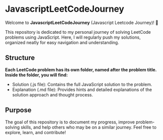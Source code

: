 # JavascriptLeetCodeJourney

Welcome to **JavascriptLeetCodeJourney** (Javascript Leetcode Journey)! 🚀

This repository is dedicated to my personal journey of solving LeetCode problems using JavaScript. Here, I will regularly push my solutions, organized neatly for easy navigation and understanding.

## Structure

**Each LeetCode problem has its own folder, named after the problem title. Inside the folder, you will find:**

- Solution (.js file): Contains the full JavaScript solution to the problem.
- Explanation (.md file): Provides hints and detailed explanations of the solution approach and thought process.

## Purpose

The goal of this repository is to document my progress, improve problem-solving skills, and help others who may be on a similar journey. Feel free to explore, learn, and contribute!
